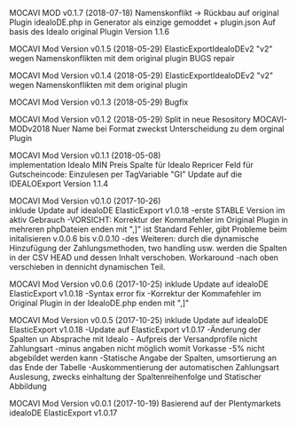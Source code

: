 MOCAVI MOD v0.1.7 (2018-07-18)
Namenskonflikt -> Rückbau auf original Plugin idealoDE.php in Generator als einzige gemoddet + plugin.json
Auf basis des Idealo original Plugin Version 1.1.6

MOCAVI Mod Version v0.1.5 (2018-05-29)
ElasticExportIdealoDEv2 "v2" wegen Namenskonflikten mit dem original plugin BUGS repair

MOCAVI Mod Version v0.1.4 (2018-05-29)
ElasticExportIdealoDEv2 "v2" wegen Namenskonflikten mit dem original plugin

MOCAVI Mod Version v0.1.3 (2018-05-29)
Bugfix

MOCAVI Mod Version v0.1.2 (2018-05-29)
Split in neue Resository MOCAVI-MODv2018
Nuer Name bei Format zweckst Unterscheidung zu dem orginal Plugin

MOCAVI Mod Version v0.1.1 (2018-05-08)  
implementation Idealo MIN Preis Spalte für Idealo Repricer
Feld für Gutscheincode: Einzulesen per TagVariable "GI"
Update auf die IDEALOExport Version 1.1.4

MOCAVI Mod Version v0.1.0 (2017-10-26)  
inklude Update auf idealoDE ElasticExport v1.0.18
-erste STABLE Version im aktiv Gebrauch
-VORSICHT: Korrektur der Kommafehler im Original Plugin in mehreren phpDateien enden mit ",]" ist Standard Fehler, gibt Probleme beim initalisieren v.0.0.6 bis v.0.0.10
-des Weiteren: durch die dynamische Hinzufügung der Zahlungsmethoden, two handling usw. werden die Spalten in der CSV HEAD und dessen Inhalt verschoben. Workaround -nach oben verschieben in dennicht dynamischen Teil.

MOCAVI Mod Version v0.0.6 (2017-10-25)
inklude Update auf idealoDE ElasticExport v1.0.18
-Syntax error fix
-Korrektur der Kommafehler im Original Plugin in der IdealoDE.php enden mit ",]"

MOCAVI Mod Version v0.0.5 (2017-10-25)
inklude Update auf idealoDE ElasticExport v1.0.18
-Update auf ElasticExport v1.0.17
-Änderung der Spalten un Absprache mit Idealo - Aufpreis der Versandprofile nicht Zahlungsart
-minus angaben nicht möglich womit Vorkasse -5% nicht abgebildet werden kann
-Statische Angabe der Spalten, umsortierung an das Ende der Tabelle
-Auskommentierung der automatischen Zahlungsart Auslesung, zwecks einhaltung der Spaltenreihenfolge und Statischer Abbildung

MOCAVI Mod Version v0.0.1 (2017-10-19)
Basierend auf der Plentymarkets idealoDE ElasticExport v1.0.17
